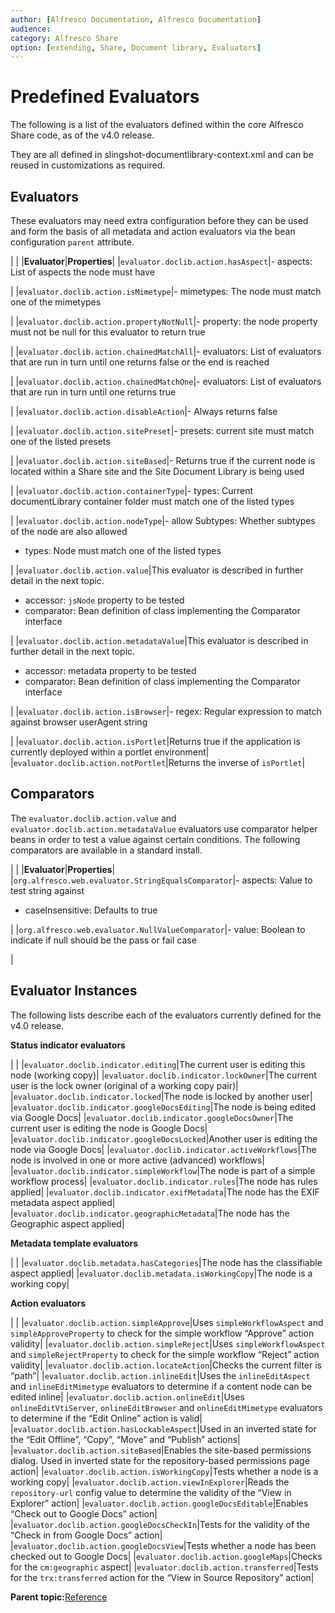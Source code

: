 ```yaml
---
author: [Alfresco Documentation, Alfresco Documentation]
audience: 
category: Alfresco Share
option: [extending, Share, Document library, Evaluators]
---
```


# Predefined Evaluators

The following is a list of the evaluators defined within the core Alfresco Share code, as of the v4.0 release.

They are all defined in slingshot-documentlibrary-context.xml and can be reused in customizations as required.

## Evaluators

These evaluators may need extra configuration before they can be used and form the basis of all metadata and action evaluators via the bean configuration `parent` attribute.

|
|
|**Evaluator**|**Properties**|
|`evaluator.doclib.action.hasAspect`|-   aspects: List of aspects the node must have

|
|`evaluator.doclib.action.isMimetype`|-   mimetypes: The node must match one of the mimetypes

|
|`evaluator.doclib.action.propertyNotNull`|-   property: the node property must not be null for this evaluator to return true

|
|`evaluator.doclib.action.chainedMatchAll`|-   evaluators: List of evaluators that are run in turn until one returns false or the end is reached

|
|`evaluator.doclib.action.chainedMatchOne`|-   evaluators: List of evaluators that are run in turn until one returns true

|
|`evaluator.doclib.action.disableAction`|-   Always returns false

|
|`evaluator.doclib.action.sitePreset`|-   presets: current site must match one of the listed presets

|
|`evaluator.doclib.action.siteBased`|-   Returns true if the current node is located within a Share site and the Site Document Library is being used

|
|`evaluator.doclib.action.containerType`|-   types: Current documentLibrary container folder must match one of the listed types

|
|`evaluator.doclib.action.nodeType`|-   allow Subtypes: Whether subtypes of the node are also allowed
-   types: Node must match one of the listed types

|
|`evaluator.doclib.action.value`|This evaluator is described in further detail in the next topic.

 -   accessor: `jsNode` property to be tested
-   comparator: Bean definition of class implementing the Comparator interface

|
|`evaluator.doclib.action.metadataValue`|This evaluator is described in further detail in the next topic.

 -   accessor: metadata property to be tested
-   comparator: Bean definition of class implementing the Comparator interface

|
|`evaluator.doclib.action.isBrowser`|-   regex: Regular expression to match against browser userAgent string

|
|`evaluator.doclib.action.isPortlet`|Returns true if the application is currently deployed within a portlet environment|
|`evaluator.doclib.action.notPortlet`|Returns the inverse of `isPortlet`|

## Comparators

The `evaluator.doclib.action.value` and `evaluator.doclib.action.metadataValue` evaluators use comparator helper beans in order to test a value against certain conditions. The following comparators are available in a standard install.

|
|
|**Evaluator**|**Properties**|
|`org.alfresco.web.evaluator.StringEqualsComparator`|-   aspects: Value to test string against
-   caseInsensitive: Defaults to true

|
|`org.alfresco.web.evaluator.NullValueComparator`|-   value: Boolean to indicate if null should be the pass or fail case

|

## Evaluator Instances

The following lists describe each of the evaluators currently defined for the v4.0 release.

**Status indicator evaluators**

|
|
|`evaluator.doclib.indicator.editing`|The current user is editing this node \(working copy\)|
|`evaluator.doclib.indicator.lockOwner`|The current user is the lock owner \(original of a working copy pair\)|
|`evaluator.doclib.indicator.locked`|The node is locked by another user|
|`evaluator.doclib.indicator.googleDocsEditing`|The node is being edited via Google Docs|
|`evaluator.doclib.indicator.googleDocsOwner`|The current user is editing the node is Google Docs|
|`evaluator.doclib.indicator.googleDocsLocked`|Another user is editing the node via Google Docs|
|`evaluator.doclib.indicator.activeWorkflows`|The node is involved in one or more active \(advanced\) workflows|
|`evaluator.doclib.indicator.simpleWorkflow`|The node is part of a simple workflow process|
|`evaluator.doclib.indicator.rules`|The node has rules applied|
|`evaluator.doclib.indicator.exifMetadata`|The node has the EXIF metadata aspect applied|
|`evaluator.doclib.indicator.geographicMetadata`|The node has the Geographic aspect applied|

**Metadata template evaluators**

|
|
|`evaluator.doclib.metadata.hasCategories`|The node has the classifiable aspect applied|
|`evaluator.doclib.metadata.isWorkingCopy`|The node is a working copy|

**Action evaluators**

|
|
|`evaluator.doclib.action.simpleApprove`|Uses `simpleWorkflowAspect` and `simpleApproveProperty` to check for the simple workflow “Approve” action validity|
|`evaluator.doclib.action.simpleReject`|Uses `simpleWorkflowAspect` and `simpleRejectProperty` to check for the simple workflow “Reject” action validity|
|`evaluator.doclib.action.locateAction`|Checks the current filter is “path”|
|`evaluator.doclib.action.inlineEdit`|Uses the `inlineEditAspect` and `inlineEditMimetype` evaluators to determine if a content node can be edited inline|
|`evaluator.doclib.action.onlineEdit`|Uses `onlineEditVtiServer`, `onlineEditBrowser` and `onlineEditMimetype` evaluators to determine if the “Edit Online” action is valid|
|`evaluator.doclib.action.hasLockableAspect`|Used in an inverted state for the “Edit Offline”, “Copy”, “Move” and “Publish” actions|
|`evaluator.doclib.action.siteBased`|Enables the site-based permissions dialog. Used in inverted state for the repository-based permissions page action|
|`evaluator.doclib.action.isWorkingCopy`|Tests whether a node is a working copy|
|`evaluator.doclib.action.viewInExplorer`|Reads the `repository-url` config value to determine the validity of the “View in Explorer” action|
|`evaluator.doclib.action.googleDocsEditable`|Enables “Check out to Google Docs” action|
|`evaluator.doclib.action.googleDocsCheckIn`|Tests for the validity of the “Check in from Google Docs” action|
|`evaluator.doclib.action.googleDocsView`|Tests whether a node has been checked out to Google Docs|
|`evaluator.doclib.action.googleMaps`|Checks for the `cm:geographic` aspect|
|`evaluator.doclib.action.transferred`|Tests for the `trx:transferred` action for the “View in Source Repository” action|

**Parent topic:**[Reference](../concepts/doclib-reference.md)

